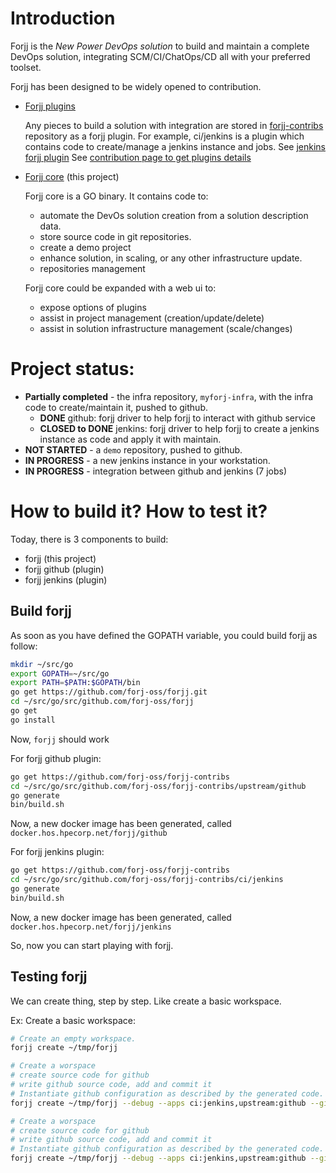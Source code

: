 # Introduction

Forjj is the *New Power DevOps solution* to build and maintain a complete DevOps solution, integrating SCM/CI/ChatOps/CD all with
your preferred toolset.

Forjj has been designed to be widely opened to contribution.

- [Forjj plugins](https://github.com/forj-oss/forjj-contribs)

  Any pieces to build a solution with integration are stored in [forjj-contribs](https://github.com/forj-oss/forjj-contribs) repository as a forjj plugin.
  For example, ci/jenkins is a plugin which contains code to create/manage a jenkins instance and jobs. See [jenkins forjj plugin](https://github.com/forj-oss/forjj-contribs/ci/jenkinsi)
  See [contribution page to get plugins details](CONTRIBUTION.md)

- [Forjj core](https://github.com/forj-oss/forjj) (this project)

  Forjj core is a GO binary. It contains code to:

  - automate the DevOs solution creation from a solution description data.
  - store source code in git repositories.
  - create a demo project
  - enhance solution, in scaling, or any other infrastructure update.
  - repositories management

  Forjj core could be expanded with a web ui to:

  - expose options of plugins
  - assist in project management (creation/update/delete)
  - assist in solution infrastructure management (scale/changes)

# Project status:

- **Partially completed** - the infra repository, `myforj-infra`, with the infra code to create/maintain it, pushed to github.
  - **DONE** github: forjj driver to help forjj to interact with github service
  - **CLOSED to DONE** jenkins: forjj driver to help forjj to create a jenkins instance as code and apply it with maintain.
- **NOT STARTED** - a `demo` repository, pushed to github.
- **IN PROGRESS** - a new jenkins instance in your workstation.
- **IN PROGRESS** - integration between github and jenkins (7 jobs)

# How to build it? How to test it?

Today, there is 3 components to build:
- forjj (this project)
- forjj github (plugin)
- forjj jenkins (plugin)

## Build forjj

As soon as you have defined the GOPATH variable, you could build forjj as follow:


```bash
mkdir ~/src/go
export GOPATH=~/src/go
export PATH=$PATH:$GOPATH/bin
go get https://github.com/forj-oss/forjj.git
cd ~/src/go/src/github.com/forj-oss/forjj
go get
go install
```

Now, `forjj` should work

For forjj github plugin:
```bash
go get https://github.com/forj-oss/forjj-contribs
cd ~/src/go/src/github.com/forj-oss/forjj-contribs/upstream/github
go generate
bin/build.sh
```

Now, a new docker image has been generated, called `docker.hos.hpecorp.net/forjj/github`


For forjj jenkins plugin:
```bash
go get https://github.com/forj-oss/forjj-contribs
cd ~/src/go/src/github.com/forj-oss/forjj-contribs/ci/jenkins
go generate
bin/build.sh
```

Now, a new docker image has been generated, called `docker.hos.hpecorp.net/forjj/jenkins`


So, now you can start playing with forjj.

## Testing forjj

We can create thing, step by step. Like create a basic workspace.

Ex: Create a basic workspace:

```bash
# Create an empty workspace.
forjj create ~/tmp/forjj
```

```bash
# Create a worspace
# create source code for github
# write github source code, add and commit it
# Instantiate github configuration as described by the generated code.
forjj create ~/tmp/forjj --debug --apps ci:jenkins,upstream:github --github-token $GITHUB_TOKEN --github-server github.com --jenkins-service-addr maison.emea.hpqcorp.net --docker-exe-path ~/tmp/docker
```

```bash
# Create a worspace
# create source code for github
# write github source code, add and commit it
# Instantiate github configuration as described by the generated code.
forjj create ~/tmp/forjj --debug --apps ci:jenkins,upstream:github --github-token $GITHUB_TOKEN --github-server github.com --jenkins-service-addr maison.emea.hpqcorp.net --docker-exe-path ~/tmp/docker
```

